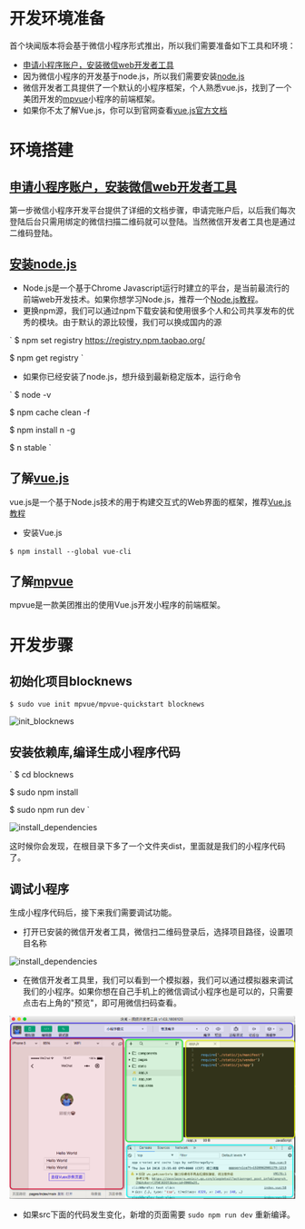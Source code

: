 # 开发环境准备

首个块闻版本将会基于微信小程序形式推出，所以我们需要准备如下工具和环境：

* [申请小程序账户，安装微信web开发者工具](https://developers.weixin.qq.com/miniprogram/dev/index.html)
* 因为微信小程序的开发基于node.js，所以我们需要安装[node.js](https://nodejs.org/en/)
* 微信开发者工具提供了一个默认的小程序框架，个人熟悉vue.js，找到了一个美团开发的[mpvue](http://mpvue.com/)小程序的前端框架。
* 如果你不太了解Vue.js，你可以到官网查看[vue.js官方文档](https://vuejs.org/)

# 环境搭建

## [申请小程序账户，安装微信web开发者工具](https://developers.weixin.qq.com/miniprogram/dev/index.html)

第一步微信小程序开发平台提供了详细的文档步骤，申请完账户后，以后我们每次登陆后台只需用绑定的微信扫描二维码就可以登陆。当然微信开发者工具也是通过二维码登陆。

## [安装node.js](https://nodejs.org/en/)

* Node.js是一个基于Chrome Javascript运行时建立的平台，是当前最流行的前端web开发技术。如果你想学习Node.js，推荐一个[Node.js教程](https://www.runoob.com/nodejs/nodejs-tutorial.html)。
* 更换npm源，我们可以通过npm下载安装和使用很多个人和公司共享发布的优秀的模块。由于默认的源比较慢，我们可以换成国内的源

`
$ npm set registry https://registry.npm.taobao.org/

$ npm get registry
`

* 如果你已经安装了node.js，想升级到最新稳定版本，运行命令

`
$ node -v

$ npm cache clean -f

$ npm install n -g

$ n stable
`

## 了解[vue.js](https://vuejs.org/)

vue.js是一个基于Node.js技术的用于构建交互式的Web界面的框架，推荐[Vue.js教程](http://www.runoob.com/vue2/vue-tutorial.html)

* 安装Vue.js

`
$ npm install --global vue-cli
`


## 了解[mpvue](http://mpvue.com/)

mpvue是一款美团推出的使用Vue.js开发小程序的前端框架。

# 开发步骤

## 初始化项目blocknews

`
$ sudo vue init mpvue/mpvue-quickstart blocknews
`

![init_blocknews](https://github.com/BlockNews/blocknews/raw/master/docs/snapshots/Greenshot%2018-06-14%16.20.52.png)


## 安装依赖库,编译生成小程序代码

`
$ cd blocknews

$ sudo npm install

$ sudo npm run dev
`

![install_dependencies](https://github.com/BlockNews/blocknews/raw/master/docs/snapshots/Greenshot%2018-06-14%16.36.51.png)

这时候你会发现，在根目录下多了一个文件夹dist，里面就是我们的小程序代码了。

## 调试小程序

生成小程序代码后，接下来我们需要调试功能。

* 打开已安装的微信开发者工具，微信扫二维码登录后，选择项目路径，设置项目名称

![install_dependencies](https://github.com/BlockNews/blocknews/raw/master/docs/snapshots/Greenshot%2018-06-14%16.45.51.png)

* 在微信开发者工具里，我们可以看到一个模拟器，我们可以通过模拟器来调试我们的小程序。如果你想在自己手机上的微信调试小程序也是可以的，只需要点击右上角的"预览"，即可用微信扫码查看。

![install_dependencies](https://github.com/BlockNews/blocknews/raw/master/docs/snapshots/Greenshot%202018-06-14%2016.49.19.png)

* 如果src下面的代码发生变化，新增的页面需要 `sudo npm run dev` 重新编译。


